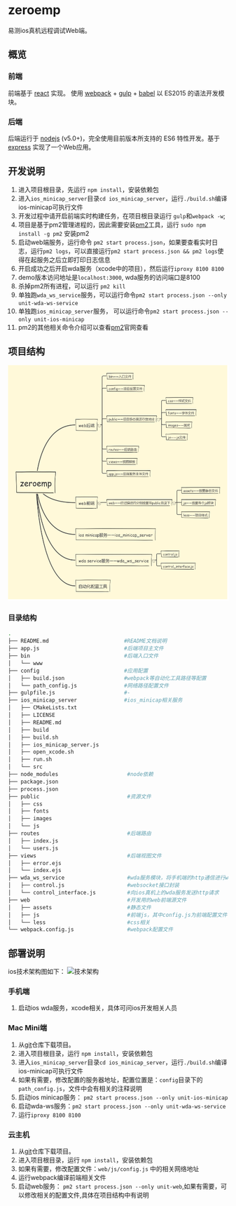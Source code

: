 # zeroemp
易测ios真机远程调试Web端。

## 概览
### 前端
前端基于 [react] 实现。
使用 [webpack] + [gulp] + [babel] 以 ES2015 的语法开发模块。
### 后端
后端运行于 [nodejs] (v5.0+)，完全使用目前版本所支持的 ES6 特性开发。基于 [express] 实现了一个Web应用。

## 开发说明
1. 进入项目根目录，先运行 `npm install`，安装依赖包
2. 进入`ios_minicap_server`目录`cd ios_minicap_server`，运行`./build.sh`编译ios-minicap可执行文件
3. 开发过程中请开启前端实时构建任务，在项目根目录运行 `gulp`和`webpack -w`;
4. 项目是基于pm2管理进程的，因此需要安装[pm2]工具，运行 `sudo npm install -g pm2` 安装pm2
5. 启动web端服务，运行命令 `pm2 start process.json`，如果要查看实时日志，运行`pm2 logs`，可以直接运行`pm2 start process.json && pm2 logs`使得在起服务之后立即打印日志信息
6. 开启成功之后开启wda服务（xcode中的项目），然后运行`iproxy 8100 8100`
7. demo版本访问地址是`localhost:3000`, wda服务的访问端口是8100
8. 杀掉pm2所有进程，可以运行 `pm2 kill`
9. 单独跑`wda_ws_service`服务，可以运行命令`pm2 start process.json --only unit-wda-ws-service`
10. 单独跑`ios_minicap_server`服务， 可以运行命令`pm2 start process.json --only unit-ios-minicap`
11. pm2的其他相关命令介绍可以查看[pm2]官网查看

## 项目结构

![项目结果图](ios真机调试项目架构.png)

### 目录结构
```bash
.
├── README.md                        #README文档说明
├── app.js                           #后端项目主文件
├── bin                              #后端入口文件
│   └── www
├── config                           #应用配置
│   ├── build.json                   #webpack等自动化工具路径等配置
│   └── path_config.js               #网络路径配置文件
├── gulpfile.js                      #-
├── ios_minicap_server               #ios_minicap相关服务
│   ├── CMakeLists.txt
│   ├── LICENSE
│   ├── README.md
│   ├── build
│   ├── build.sh
│   ├── ios_minicap_server.js
│   ├── open_xcode.sh
│   ├── run.sh
│   └── src
├── node_modules                      #node依赖               
├── package.json
├── process.json
├── public                            #资源文件
│   ├── css
│   ├── fonts
│   ├── images
│   └── js
├── routes                            #后端路由
│   ├── index.js
│   └── users.js
├── views                             #后端视图文件
│   ├── error.ejs
│   └── index.ejs
├── wda_ws_service                    #wda服务模块，将手机端的http通信进行websocket封装
│   ├── control.js                    #websocket接口封装
│   └── control_interface.js          #向ios真机上的wda服务发送http请求
├── web                               #开发用的web前端源文件
│   ├── assets                        #静态文件
│   ├── js                            #前端js，其中config.js为前端配置文件
│   └── less                          #css相关
└── webpack.config.js                 #webpack配置文件
```
## 部署说明

ios技术架构图如下：
![技术架构](https://git4u.hz.netease.com/hzgujing/zeroemp/blob/9641919677448b97006322411cc21eb765523d6c/iOS%E7%9C%9F%E6%9C%BA%E8%B0%83%E8%AF%95%E6%8A%80%E6%9C%AF%E6%9E%B6%E6%9E%84%E5%9B%BE.png)

### 手机端
1. 启动ios wda服务，xcode相关，具体可问ios开发相关人员

### Mac Mini端
1. 从[git]仓库下载项目。
2. 进入项目根目录，运行 `npm install`，安装依赖包
3. 进入`ios_minicap_server`目录`cd ios_minicap_server`，运行`./build.sh`编译ios-minicap可执行文件
4. 如果有需要，修改配置的服务器地址，配置位置是：`config`目录下的`path_config.js`，文件中会有相关的注释说明
5. 启动ios minicap服务： `pm2 start process.json --only unit-ios-minicap`
6. 启动wda-ws服务：`pm2 start process.json --only unit-wda-ws-service`
7. 运行`iproxy 8100 8100`

### 云主机
1. 从[git]仓库下载项目。
2. 进入项目根目录，运行 `npm install`，安装依赖包
3. 如果有需要，修改配置文件：`web/js/config.js` 中的相关网络地址
3. 运行webpack编译前端相关文件
4. 启动web服务： `pm2 start process.json --only unit-web`,如果有需要，可以修改相关的配置文件,具体在项目结构中有说明


[nodejs]: https://nodejs.org/en/
[webpack]: http://webpack.github.io/
[babel]: https://babeljs.io/
[react]: https://facebook.github.io/react/
[gulp]: http://gulpjs.com/
[express]: http://expressjs.com/
[pm2]: http://pm2.keymetrics.io/
[git]: https://git4u.hz.netease.com/hzgujing/zeroemp.git